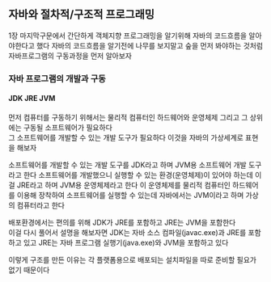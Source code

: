 ## 자바와 절차적/구조적 프로그래밍

 1장 마지막구문에서 간단하게 객체지향 프로그래밍을 알기위해 자바의 코드흐름을 알아야한다고 했다
 자바의 코드흐름을 알기전에 나무를 보지말고 숲을 먼저 봐야하는 것처럼 자바프로그램의 구동과정을 먼저 알아보자

 ### 자바 프로그램의 개발과 구동
  #### JDK JRE JVM
  먼저 컴퓨터를 구동하기 위해서는 물리적 컴퓨터인 하드웨어와 운영체제 그리고 그 상위에는 구동될 소프트웨어가 필요하다<br/>
  그 소프트웨어를 개발할 수 있는 개발 도구가 필요하다 이것을 자바의 가상세계로 표현을 해보자

  소프트웨어를 개발할 수 있는 개발 도구를 JDK라고 하며 JVM용 소프트웨어 개발 도구라고 한다
  소프트웨어를 개발했으니 실행할 수 있는 환경(운영체제)이 있어야 하는데 이걸 JRE라고 하며 JVM용 운영체제라고 한다
  이 운영체제를 물리적 컴퓨터인 하드웨어를 이용해 장착하여 소프트웨어를 실행할 수 있는데 자바에서는 JVM이라고 하며 가상의 컴퓨터라고 한다

  배포환경에서는 편의를 위해 JDK가 JRE를 포함하고 JRE는 JVM을 포함한다<BR/>
  이걸 다시 풀어서 설명을 해보자면 JDK는 자바 소스 컴파일(javac.exe)과 JRE를 포함하고 있고 JRE는 자바 프로그램 실행기(java.exe)와 JVM을 포함하고 있다 
  
  이렇게 구조를 만든 이유는 각 플랫폼용으로 배포되는 설치파일을 따로 준비할 필요가 없기 때문이다

  
  
  
  
  
